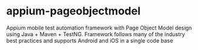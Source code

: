 # appium-pageobjectmodel
Appium mobile test automation framework with Page Object Model design using Java + Maven + TestNG.
Framework follows many of the industry best practices and supports Android and iOS in a single code base
